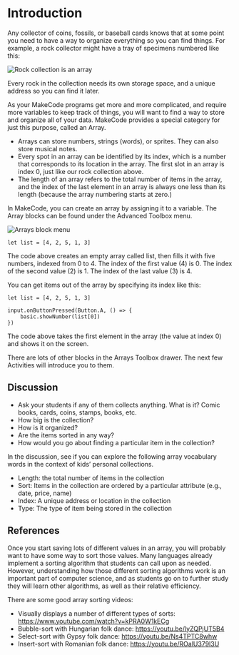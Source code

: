 # Introduction

Any collector of coins, fossils, or baseball cards knows that at some point you need to have a way to organize everything so you can find things. For example, a rock collector might have a tray of specimens numbered like this:

![Rock collection is an array](/static/courses/csintro/arrays/rock-collection.png)

Every rock in the collection needs its own storage space, and a unique address so you can find it later.

As your MakeCode programs get more and more complicated, and require more variables to keep track of things, you will want to find a way to store and organize all of your data. MakeCode provides a special category for just this purpose, called an Array.

* Arrays can store numbers, strings (words), or sprites. They can also store musical notes. 
* Every spot in an array can be identified by its index, which is a number that corresponds to its location in the array. The first slot in an array is index 0, just like our rock collection above. 
* The length of an array refers to the total number of items in the array, and the index of the last element in an array is always one less than its length (because the array numbering starts at zero.)

In MakeCode, you can create an array by assigning it to a variable. The Array blocks can be found under the Advanced Toolbox menu.

![Arrays block menu](/static/courses/csintro/arrays/arrays-menu.png)

```blocks
let list = [4, 2, 5, 1, 3]
```

The code above creates an empty array called list, then fills it with five numbers, indexed from 0 to 4. The index of the first value (4) is 0. The index of the second value (2) is 1. The index of the last value (3) is 4.

You can get items out of the array by specifying its index like this:

```blocks
let list = [4, 2, 5, 1, 3]

input.onButtonPressed(Button.A, () => {
    basic.showNumber(list[0])
})
```

The code above takes the first element in the array (the value at index 0) and shows it on the screen.

There are lots of other blocks in the Arrays Toolbox drawer. The next few Activities will introduce you to them.

## Discussion

* Ask your students if any of them collects anything. What is it? Comic books, cards, coins, stamps, books, etc.
* How big is the collection? 
* How is it organized? 
* Are the items sorted in any way? 
* How would you go about finding a particular item in the collection?

In the discussion, see if you can explore the following array vocabulary words in the context of kids’ personal collections.

* Length: the total number of items in the collection
* Sort: Items in the collection are ordered by a particular attribute (e.g., date, price, name)
* Index: A unique address or location in the collection
* Type: The type of item being stored in the collection

## References

Once you start saving lots of different values in an array, you will probably want to have some way to sort those values. Many languages already implement a sorting algorithm that students can call upon as needed. However, understanding how those different sorting algorithms work is an important part of computer science, and as students go on to further study they will learn other algorithms, as well as their relative efficiency.

There are some good array sorting videos:

* Visually displays a number of different types of sorts: https://www.youtube.com/watch?v=kPRA0W1kECg
* Bubble-sort with Hungarian folk dance: https://youtu.be/lyZQPjUT5B4
* Select-sort with Gypsy folk dance: https://youtu.be/Ns4TPTC8whw
* Insert-sort with Romanian folk dance: https://youtu.be/ROalU379l3U